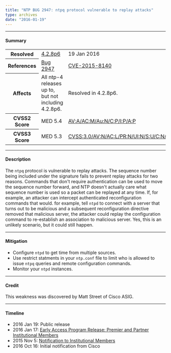 ```yaml
---
title: "NTP BUG 2947: ntpq protocol vulnerable to replay attacks"
type: archives
date: "2016-01-19"
---
```


* * *

#### Summary

<table>
  <tbody>
	<tr>
		<th><b>Resolved</b></th>
		<td><a href="/support/securitynotice/4_2_8p6-release-announcement">4.2.8p6</a></td>
		<td>19 Jan 2016</td>
	</tr>
	<tr>
		<th><b>References</b></th>
		<td><a href="https://bugs.ntp.org/show_bug.cgi?id=2947">Bug 2947</a></td>
		<td><a href="https://nvd.nist.gov/vuln/detail/CVE-2015-8140">CVE-2015-8140</a></td>
	</tr>
	<tr>
		<th><b>Affects</b></th>
		<td>All ntp-4 releases up to, but not including 4.2.8p6.</td>
		<td>Resolved in 4.2.8p6.</td>
	</tr>
	<tr>
		<th><b>CVSS2 Score</b></th>
		<td>MED 5.4</td>
		<td><a href="https://nvd.nist.gov/cvss.cfm?calculator&version=2&vector=(AV:A/AC:M/Au:N/C:P/I:P/A:P)">AV:A/AC:M/Au:N/C:P/I:P/A:P</a></td>
	</tr>
	<tr>
		<th><b>CVSS3 Score<b></th>
		<td>MED 5.3</td>
		<td><a href="https://www.first.org/cvss/calculator/3.0#CVSS:3.0/AV:N/AC:L/PR:N/UI:N/S:U/C:N/I:L/A:N">CVSS:3.0/AV:N/AC:L/PR:N/UI:N/S:U/C:N/I:L/A:N</a></td>
	</tr>	
  </tbody>	
</table>

* * *
    
#### Description 

The `ntpq` protocol is vulnerable to replay attacks. The sequence number being included under the signature fails to prevent replay attacks for two reasons. Commands that don't require authentication can be used to move the sequence number forward, and NTP doesn't actually care what sequence number is used so a packet can be replayed at any time. If, for example, an attacker can intercept authenticated reconfiguration commands that would. for example, tell `ntpd` to connect with a server that turns out to be malicious and a subsequent reconfiguration directive removed that malicious server, the attacker could replay the configuration command to re-establish an association to malicious server. Yes, this is an unlikely scenario, but it could still happen.

* * *
    
#### Mitigation

* Configure `ntpd` to get time from multiple sources.
* Use restrict statments in your `ntp.conf` file to limit who is allowed to issue `ntpq` queries and remote configuration commands.
* Monitor your `ntpd` instances.

* * *

#### Credit

This weakness was discovered by Matt Street of Cisco ASIG.

* * *

#### Timeline

* 2016 Jan 19: Public release
* 2016 Jan 17: [Early Access Program Release: Premier and Partner Institutional Members](https://www.nwtime.org/membership/benefits)
* 2015 Nov 5: [Notification to Institutional Members](https://www.nwtime.org/membership/benefits)
* 2016 Oct 16: Initial notification from Cisco